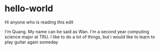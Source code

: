 # hello-world


Hi anyone who is reading this edit

I'm Quang. My name can be said as Wan. I'm a second year computing science major at TRU. 
I like to do a lot of things, but i would like to learn to play guitar again someday
